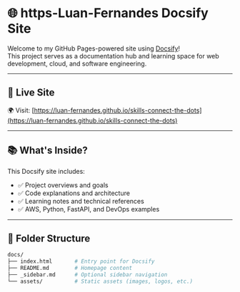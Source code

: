 # 🌐 https-Luan-Fernandes Docsify Site

Welcome to my GitHub Pages-powered site using [Docsify](https://docsify.js.org/)!  
This project serves as a documentation hub and learning space for web development, cloud, and software engineering.

---

## 🚀 Live Site

🌍 Visit: [https://luan-fernandes.github.io/skills-connect-the-dots](https://luan-fernandes.github.io/skills-connect-the-dots)

---

## 📚 What's Inside?

This Docsify site includes:

- ✅ Project overviews and goals
- ✅ Code explanations and architecture
- ✅ Learning notes and technical references
- ✅ AWS, Python, FastAPI, and DevOps examples

---

## 📁 Folder Structure

```bash
docs/
├── index.html       # Entry point for Docsify
├── README.md        # Homepage content
├── _sidebar.md      # Optional sidebar navigation
└── assets/          # Static assets (images, logos, etc.)
